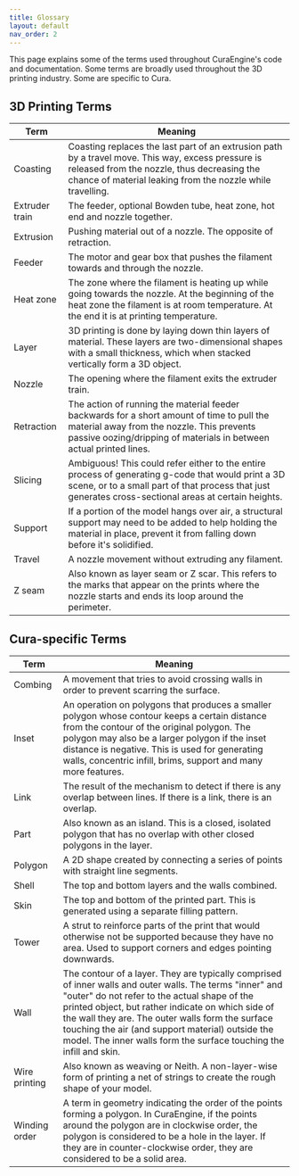 ```yaml
---
title: Glossary
layout: default
nav_order: 2
---
```


This page explains some of the terms used throughout CuraEngine's code and documentation. Some terms are broadly used throughout the 3D printing industry. Some are specific to Cura.

3D Printing Terms
----

Term | Meaning
---- | ----
Coasting | Coasting replaces the last part of an extrusion path by a travel move. This way, excess pressure is released from the nozzle, thus decreasing the chance of material leaking from the nozzle while travelling.
Extruder train | The feeder, optional Bowden tube, heat zone, hot end and nozzle together.
Extrusion | Pushing material out of a nozzle. The opposite of retraction.
Feeder | The motor and gear box that pushes the filament towards and through the nozzle.
Heat zone | The zone where the filament is heating up while going towards the nozzle. At the beginning of the heat zone the filament is at room temperature. At the end it is at printing temperature.
Layer | 3D printing is done by laying down thin layers of material. These layers are two-dimensional shapes with a small thickness, which when stacked vertically form a 3D object.
Nozzle | The opening where the filament exits the extruder train.
Retraction | The action of running the material feeder backwards for a short amount of time to pull the material away from the nozzle. This prevents passive oozing/dripping of materials in between actual printed lines.
Slicing | Ambiguous! This could refer either to the entire process of generating g-code that would print a 3D scene, or to a small part of that process that just generates cross-sectional areas at certain heights.
Support | If a portion of the model hangs over air, a structural support may need to be added to help holding the material in place, prevent it from falling down before it's solidified.
Travel | A nozzle movement without extruding any filament.
Z seam | Also known as layer seam or Z scar. This refers to the marks that appear on the prints where the nozzle starts and ends its loop around the perimeter.

Cura-specific Terms
----

Term | Meaning
---- | ---
Combing | A movement that tries to avoid crossing walls in order to prevent scarring the surface.
Inset | An operation on polygons that produces a smaller polygon whose contour keeps a certain distance from the contour of the original polygon. The polygon may also be a larger polygon if the inset distance is negative. This is used for generating walls, concentric infill, brims, support and many more features.
Link | The result of the mechanism to detect if there is any overlap between lines. If there is a link, there is an overlap.
Part | Also known as an island. This is a closed, isolated polygon that has no overlap with other closed polygons in the layer.
Polygon | A 2D shape created by connecting a series of points with straight line segments.
Shell | The top and bottom layers and the walls combined.
Skin | The top and bottom of the printed part. This is generated using a separate filling pattern.
Tower | A strut to reinforce parts of the print that would otherwise not be supported because they have no area. Used to support corners and edges pointing downwards.
Wall | The contour of a layer. They are typically comprised of inner walls and outer walls. The terms "inner" and "outer" do not refer to the actual shape of the printed object, but rather indicate on which side of the wall they are. The outer walls form the surface touching the air (and support material) outside the model. The inner walls form the surface touching the infill and skin.
Wire printing | Also known as weaving or Neith. A non-layer-wise form of printing a net of strings to create the rough shape of your model.
Winding order | A term in geometry indicating the order of the points forming a polygon. In CuraEngine, if the points around the polygon are in clockwise order, the polygon is considered to be a hole in the layer. If they are in counter-clockwise order, they are considered to be a solid area.
